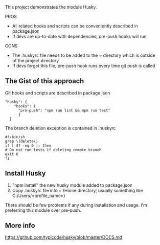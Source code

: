 This project demonstrates the module Husky.

PROS
- All related hooks and scripts can be conveniently described in package.json
- If devs are up-to-date with dependencies, pre-push hooks will run

CONS
- The .huskyrc file needs to be added to the ~ directory which is outside of the project directory
- If devs forget this file, pre-push hook runs every time git push is called

## The Gist of this approach

Git hooks and scripts are described in package.json
```
"husky": {
    "hooks": {
      "pre-push": "npm run lint && npm run test"
	  }
  }
```
The branch deletion exception is contained in .huskyrc
```
#!/bin/sh
grep \(delete\)
if [ $? -eq 0 ]; then
# Do not run tests if deleting remote branch
exit 0
fi
```

## Install Husky

1) "npm install" the new husky module added to package.json
2) Copy .huskyrc file into ~ (Home directory; usually something like C:/Users/<profile_name>)

There should be few problems if any during installation and usage.
I'm preferring this module over pre-push.

## More info

https://github.com/typicode/husky/blob/master/DOCS.md
